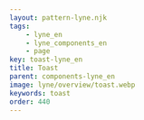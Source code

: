 ```yaml
---
layout: pattern-lyne.njk
tags: 
    - lyne_en
    - lyne_components_en
    - page
key: toast-lyne_en
title: Toast
parent: components-lyne_en
image: lyne/overview/toast.webp
keywords: toast
order: 440
---
```

